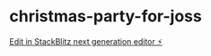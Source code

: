 # christmas-party-for-joss

[Edit in StackBlitz next generation editor ⚡️](https://stackblitz.com/~/github.com/HI-JIN2/christmas-party-for-joss)